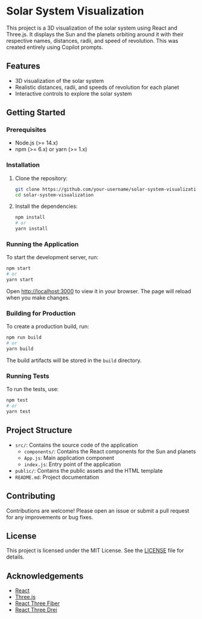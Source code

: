 # Solar System Visualization

This project is a 3D visualization of the solar system using React and Three.js. It displays the Sun and the planets orbiting around it with their respective names, distances, radii, and speed of revolution. This was created entirely using Copilot prompts.

## Features

- 3D visualization of the solar system
- Realistic distances, radii, and speeds of revolution for each planet
- Interactive controls to explore the solar system

## Getting Started

### Prerequisites

- Node.js (>= 14.x)
- npm (>= 6.x) or yarn (>= 1.x)

### Installation

1. Clone the repository:

   ```bash
   git clone https://github.com/your-username/solar-system-visualization.git
   cd solar-system-visualization
   ```

2. Install the dependencies:

   ```bash
   npm install
   # or
   yarn install
   ```

### Running the Application

To start the development server, run:

```bash
npm start
# or
yarn start
```

Open [http://localhost:3000](http://localhost:3000) to view it in your browser. The page will reload when you make changes.

### Building for Production

To create a production build, run:

```bash
npm run build
# or
yarn build
```

The build artifacts will be stored in the `build` directory.

### Running Tests

To run the tests, use:

```bash
npm test
# or
yarn test
```

## Project Structure

- `src/`: Contains the source code of the application
  - `components/`: Contains the React components for the Sun and planets
  - `App.js`: Main application component
  - `index.js`: Entry point of the application
- `public/`: Contains the public assets and the HTML template
- `README.md`: Project documentation

## Contributing

Contributions are welcome! Please open an issue or submit a pull request for any improvements or bug fixes.

## License

This project is licensed under the MIT License. See the [LICENSE](LICENSE) file for details.

## Acknowledgements

- [React](https://reactjs.org/)
- [Three.js](https://threejs.org/)
- [React Three Fiber](https://github.com/pmndrs/react-three-fiber)
- [React Three Drei](https://github.com/pmndrs/drei)
